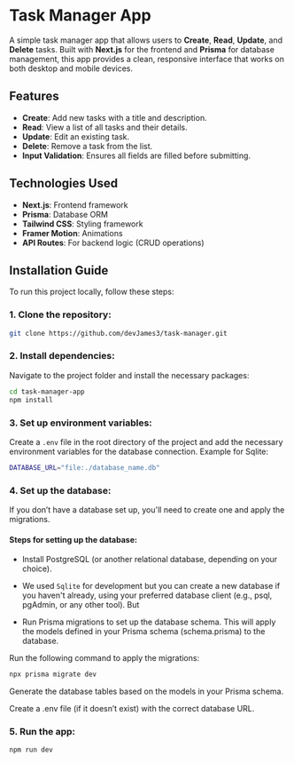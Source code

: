 # Task Manager App

A simple task manager app that allows users to **Create**, **Read**, **Update**, and **Delete** tasks. Built with **Next.js** for the frontend and **Prisma** for database management, this app provides a clean, responsive interface that works on both desktop and mobile devices.

## Features

- **Create**: Add new tasks with a title and description.
- **Read**: View a list of all tasks and their details.
- **Update**: Edit an existing task.
- **Delete**: Remove a task from the list.
- **Input Validation**: Ensures all fields are filled before submitting.

## Technologies Used

- **Next.js**: Frontend framework
- **Prisma**: Database ORM
- **Tailwind CSS**: Styling framework
- **Framer Motion**: Animations
- **API Routes**: For backend logic (CRUD operations)

## Installation Guide

To run this project locally, follow these steps:

### 1. Clone the repository:

```bash
git clone https://github.com/devJames3/task-manager.git
```

### 2. Install dependencies:

Navigate to the project folder and install the necessary packages:

```bash
cd task-manager-app
npm install
```

### 3. Set up environment variables:

Create a `.env` file in the root directory of the project and add the necessary environment variables for the database connection. Example for Sqlite:

```bash
DATABASE_URL="file:./database_name.db"
```

### 4. Set up the database:

If you don’t have a database set up, you'll need to create one and apply the migrations.

#### Steps for setting up the database:

- Install PostgreSQL (or another relational database, depending on your choice).

- We used `Sqlite` for development but you can create a new database if you haven't already, using your preferred database client (e.g., psql, pgAdmin, or any other tool). But

- Run Prisma migrations to set up the database schema. This will apply the models defined in your Prisma schema (schema.prisma) to the database.

Run the following command to apply the migrations:

```bash
npx prisma migrate dev
```

Generate the database tables based on the models in your Prisma schema.

Create a .env file (if it doesn’t exist) with the correct database URL.

### 5. Run the app:

```bash
npm run dev
```
